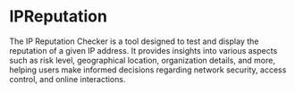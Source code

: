 # IPReputation
The IP Reputation Checker is a tool designed to test and display the reputation of a given IP address. It provides insights into various aspects such as risk level, geographical location, organization details, and more, helping users make informed decisions regarding network security, access control, and online interactions.
